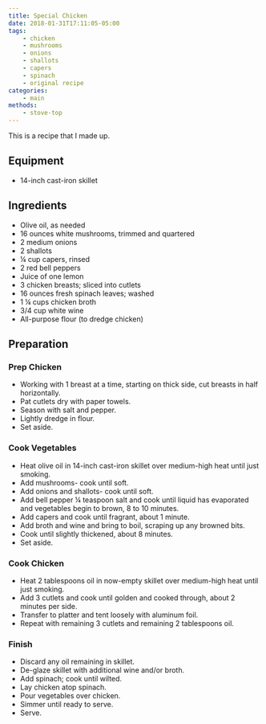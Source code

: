 ```yaml
---
title: Special Chicken
date: 2018-01-31T17:11:05-05:00
tags:
    - chicken
    - mushrooms
    - onions
    - shallots
    - capers
    - spinach
    - original recipe
categories: 
    - main
methods:
    - stove-top
---
```


This is a recipe that I made up.

## Equipment

-   14-inch cast-iron skillet

## Ingredients

-   Olive oil, as needed
-   16 ounces white mushrooms, trimmed and quartered
-   2 medium onions
-   2 shallots
-   ¼ cup capers, rinsed
-   2 red bell peppers
-   Juice of one lemon
-   3 chicken breasts; sliced into cutlets
-   16 ounces fresh spinach leaves; washed
-   1 ¼ cups chicken broth
-   3/4 cup white wine
-   All-purpose flour (to dredge chicken)

## Preparation

### Prep Chicken

-   Working with 1 breast at a time, starting on thick side, cut breasts in half horizontally.
-   Pat cutlets dry with paper towels.
-   Season with salt and pepper.
-   Lightly dredge in flour.
-   Set aside.

### Cook Vegetables

-   Heat olive oil in 14-inch cast-iron skillet over medium-high heat until just smoking.
-   Add mushrooms- cook until soft.
-   Add onions and shallots- cook until soft.
-   Add bell pepper ¼ teaspoon salt and cook until liquid has evaporated and vegetables begin to brown, 8 to 10 minutes.
-   Add capers and cook until fragrant, about 1 minute.
-   Add broth and wine and bring to boil, scraping up any browned bits.
-   Cook until slightly thickened, about 8 minutes.
-   Set aside.

### Cook Chicken

-   Heat 2 tablespoons oil in now-empty skillet over medium-high heat until just smoking.
-   Add 3 cutlets and cook until golden and cooked through, about 2 minutes per side.
-   Transfer to platter and tent loosely with aluminum foil.
-   Repeat with remaining 3 cutlets and remaining 2 tablespoons oil.

### Finish

-   Discard any oil remaining in skillet.
-   De-glaze skillet with additional wine and/or broth.
-   Add spinach; cook until wilted.
-   Lay chicken atop spinach.
-   Pour vegetables over chicken.
-   Simmer until ready to serve.
-   Serve.
